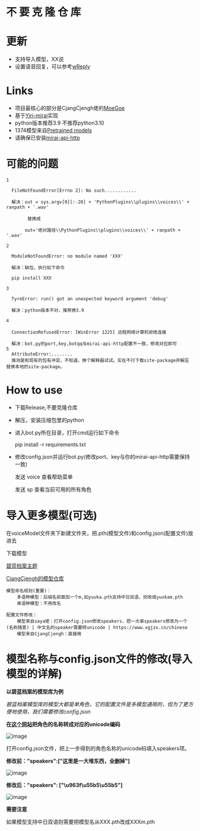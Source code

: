 # 不 要 克 隆 仓 库
# 更新
- 支持导入模型，XX说
- 设置语音回复，可以参考[wReply](https://github.com/avilliai/wReply)

# Links
- 项目最核心的部分是CjangCjengh佬的[MoeGoe](https://github.com/CjangCjengh/MoeGoe)
- 基于[Yiri-mirai](https://github.com/YiriMiraiProject/YiriMirai)实现
- python版本推荐3.9  不推荐python3.10
- 1374模型来自[Pretrained models](https://sjtueducn-my.sharepoint.com/personal/cjang_cjengh_sjtu_edu_cn/_layouts/15/onedrive.aspx?id=%2Fpersonal%2Fcjang%5Fcjengh%5Fsjtu%5Fedu%5Fcn%2FDocuments%2Fvits%5Fmodels%2Fnene%2Bnanami%2Brong%2Btang%2F1374%5Fepochs%2Epth&parent=%2Fpersonal%2Fcjang%5Fcjengh%5Fsjtu%5Fedu%5Fcn%2FDocuments%2Fvits%5Fmodels%2Fnene%2Bnanami%2Brong%2Btang&ga=1)
- 请确保已安装[mirai-api-http](https://github.com/project-mirai/mirai-api-http)


# 可能的问题

    1
    
      FileNotFoundError[Errno 2]: No such............ 
      
      解决：out = sys.argv[0][:-20] + 'PythonPlugins\\plugins\\voices\\' + ranpath + '.wav'
      
            替换成
            
           out='绝对路径\\PythonPlugins\\plugins\\voices\\' + ranpath + '.wav'
           
    2
    
      ModuleNotFoundError: no module named 'XXX'
      
      解决：缺包，执行如下命令 
      
      pip install XXX
      
    3
    
      TyreError: run() got an unexpected keyword argument 'debug'
      
      解决：python版本不对，推荐换3.9
      
    4
    
      ConnectionRefusedError: [WinError 1225] 远程网络计算机拒绝连接
      
      解决：bot.py的port,key,botqq与mirai-api-http配置不一致，修改对应即可
    5
      AttributeError:........
      推测是和现有的包有冲突，不知道。换个解释器试试。实在不行下载site-package并解压替换本地的site-package。
      
# How to use
 - 下载Release,不要克隆仓库
 
 - 解压，安装压缩包里的python

 - 进入bot.py所在目录，打开cmd运行如下命令

   	pip install -r requirements.txt

 - 修改config.json并运行bot.py(修改port、key与你的mirai-api-http需要保持一致)

	发送 voice 查看帮助菜单

	发送 sp 查看当前可用的所有角色

# 导入更多模型(可选)

在voiceModel文件夹下新建文件夹，把.pth(模型文件)和config.json(配置文件)放进去

下载模型
        
[碧蓝档案主题](https://www.bilibili.com/video/BV1wG4y1M7SL/?spm_id_from=333.999.0.0)
            
[CjangCjengh的模型仓库](https://github.com/CjangCjengh/TTSModels)
            

	模型命名规则(重要)：
		多语种模型：后缀名前面加一个m,如yuuka.pth支持中日双语，则改成yuukam.pth
		单语种模型：不用改名

	配置文件修改：
		模型来自saya佬：打开config.json修改speakers，把一大串speakers修改为一个(名称随意) | 中文名的speaker需要转unicode | https://www.xgjzx.cn/chinese
		模型来自CjangCjengh：直接用
		
# 模型名称与config.json文件的修改(导入模型的详解)

**以碧蓝档案的模型库为例**

*碧蓝档案模型库的模型大都是单角色，它的配置文件是多模型通用的，但为了更方便地使用，我们需要修改config.json*

**在[这个网站](https://www.xgjzx.cn/chinese)把角色的名称转成对应的unicode编码**

![image](https://user-images.githubusercontent.com/99066610/223444528-6095f225-f9f6-4154-af3b-ecfd120fd563.png)


打开config.json文件，把上一步得到的角色名称的unicode码填入speakers项。

**修改前："speakers":["这里是一大堆东西，全删掉"]**

![image](https://user-images.githubusercontent.com/99066610/223444630-8c5e2a02-df4d-488a-954d-a68c92d3e491.png)


**修改后："speakers": ["\u963f\u55b5\u55b5"]**

![image](https://user-images.githubusercontent.com/99066610/223444725-4a6fe6f6-9225-4cd4-aa1b-7277b92d89f9.png)


**需要注意**

如果模型支持中日双语则需要把模型名从XXX.pth改成XXXm.pth
